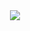 <div align="center">
  <img src="https://profile-counter.glitch.me/fenilsonani/count.svg?"  />
</div>
